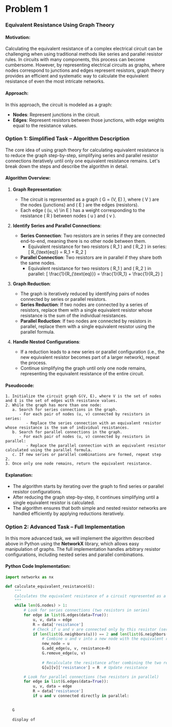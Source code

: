 # Problem 1
### Equivalent Resistance Using Graph Theory

#### Motivation:
Calculating the equivalent resistance of a complex electrical circuit can be challenging when using traditional methods like series and parallel resistor rules. In circuits with many components, this process can become cumbersome. However, by representing electrical circuits as graphs, where nodes correspond to junctions and edges represent resistors, graph theory provides an efficient and systematic way to calculate the equivalent resistance of even the most intricate networks.

#### Approach:
In this approach, the circuit is modeled as a graph:
- **Nodes**: Represent junctions in the circuit.
- **Edges**: Represent resistors between those junctions, with edge weights equal to the resistance values.

### Option 1: Simplified Task – Algorithm Description

The core idea of using graph theory for calculating equivalent resistance is to reduce the graph step-by-step, simplifying series and parallel resistor connections iteratively until only one equivalent resistance remains. Let's break down the steps and describe the algorithm in detail.

#### Algorithm Overview:

1. **Graph Representation**:
   - The circuit is represented as a graph \( G = (V, E) \), where \( V \) are the nodes (junctions) and \( E \) are the edges (resistors).
   - Each edge \( (u, v) \in E \) has a weight corresponding to the resistance \( R \) between nodes \( u \) and \( v \).

2. **Identify Series and Parallel Connections**:
   - **Series Connection**: Two resistors are in series if they are connected end-to-end, meaning there is no other node between them.
     - Equivalent resistance for two resistors \( R_1 \) and \( R_2 \) in series: 
       \[
       R_{\text{eq}} = R_1 + R_2
       \]
   - **Parallel Connection**: Two resistors are in parallel if they share both the same nodes.
     - Equivalent resistance for two resistors \( R_1 \) and \( R_2 \) in parallel:
       \[
       \frac{1}{R_{\text{eq}}} = \frac{1}{R_1} + \frac{1}{R_2}
       \]

3. **Graph Reduction**:
   - The graph is iteratively reduced by identifying pairs of nodes connected by series or parallel resistors.
   - **Series Reduction**: If two nodes are connected by a series of resistors, replace them with a single equivalent resistor whose resistance is the sum of the individual resistances.
   - **Parallel Reduction**: If two nodes are connected by resistors in parallel, replace them with a single equivalent resistor using the parallel formula.

4. **Handle Nested Configurations**:
   - If a reduction leads to a new series or parallel configuration (i.e., the new equivalent resistor becomes part of a larger network), repeat the process.
   - Continue simplifying the graph until only one node remains, representing the equivalent resistance of the entire circuit.

#### Pseudocode:

```plaintext
1. Initialize the circuit graph G(V, E), where V is the set of nodes and E is the set of edges with resistance values.
2. While the graph has more than one node:
   a. Search for series connections in the graph.
      - For each pair of nodes (u, v) connected by resistors in series:
         - Replace the series connection with an equivalent resistor whose resistance is the sum of individual resistances.
   b. Search for parallel connections in the graph.
      - For each pair of nodes (u, v) connected by resistors in parallel:
         - Replace the parallel connection with an equivalent resistor calculated using the parallel formula.
   c. If new series or parallel combinations are formed, repeat step 2.
3. Once only one node remains, return the equivalent resistance.
```

#### Explanation:
- The algorithm starts by iterating over the graph to find series or parallel resistor configurations.
- After reducing the graph step-by-step, it continues simplifying until a single equivalent resistor is calculated.
- The algorithm ensures that both simple and nested resistor networks are handled efficiently by applying reductions iteratively.

### Option 2: Advanced Task – Full Implementation

In this more advanced task, we will implement the algorithm described above in Python using the **NetworkX** library, which allows easy manipulation of graphs. The full implementation handles arbitrary resistor configurations, including nested series and parallel combinations.

#### Python Code Implementation:

```python
import networkx as nx

def calculate_equivalent_resistance(G):
    """
    Calculates the equivalent resistance of a circuit represented as a graph using series and parallel reductions.
    """
    while len(G.nodes) > 1:
        # Look for series connections (two resistors in series)
        for edge in list(G.edges(data=True)):
            u, v, data = edge
            R = data['resistance']
            # Check if u and v are connected only by this resistor (series connection)
            if len(list(G.neighbors(u))) == 2 and len(list(G.neighbors(v))) == 2:
                # Combine u and v into a new node with the equivalent resistance
                new_node = u
                G.add_edge(u, v, resistance=R)
                G.remove_edge(u, v)
                
                # Recalculate the resistance after combining the two resistors
                G[u][v]['resistance'] = R  # Update resistance

        # Look for parallel connections (two resistors in parallel)
        for edge in list(G.edges(data=True)):
            u, v, data = edge
            R = data['resistance']
            if u and v connected directly in parallel:

                
   G
                 
   display of
